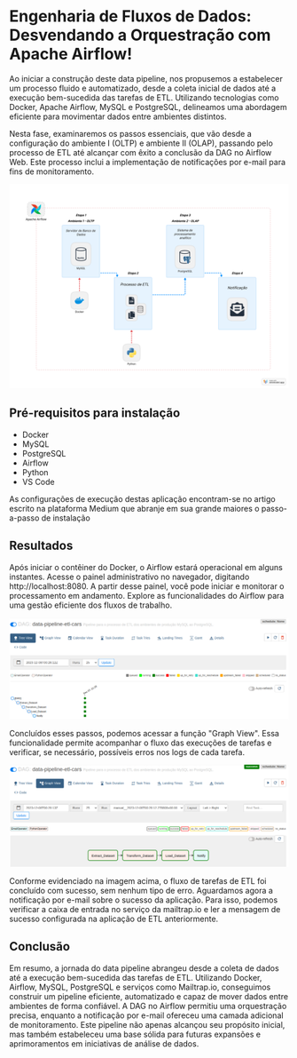 # Engenharia de Fluxos de Dados: Desvendando a Orquestração com Apache Airflow!

Ao iniciar a construção deste data pipeline, nos propusemos a estabelecer um processo fluido e automatizado, desde a coleta inicial de dados até a execução bem-sucedida das tarefas de ETL. Utilizando tecnologias como Docker, Apache Airflow, MySQL e PostgreSQL, delineamos uma abordagem eficiente para movimentar dados entre ambientes distintos.

Nesta fase, examinaremos os passos essenciais, que vão desde a configuração do ambiente I (OLTP) e ambiente II (OLAP), passando pelo processo de ETL até alcançar com êxito a conclusão da DAG no Airflow Web. Este processo inclui a implementação de notificações por e-mail para fins de monitoramento.

![interface-airflow0web-dag](data/image/diagrama_data_pipeline.png)

## Pré-requisitos para instalação
- Docker
- MySQL
- PostgreSQL
- Airflow
- Python
- VS Code

As configurações de execução destas aplicação encontram-se no artigo escrito na plataforma Medium que abranje em sua grande maiores o passo-a-passo de instalação

## Resultados

Após iniciar o contêiner do Docker, o Airflow estará operacional em alguns instantes. Acesse o painel administrativo no navegador, digitando http://localhost:8080. A partir desse painel, você pode iniciar e monitorar o processamento em andamento. Explore as funcionalidades do Airflow para uma gestão eficiente dos fluxos de trabalho.

![interface-airflow0web-dag](data/image/dag_2.png)

Concluídos esses passos, podemos acessar a função "Graph View". Essa funcionalidade permite acompanhar o fluxo das execuções de tarefas e verificar, se necessário, possíveis erros nos logs de cada tarefa.

![interface-airflow0web-dag](data/image/dag_1.png)

Conforme evidenciado na imagem acima, o fluxo de tarefas de ETL foi concluído com sucesso, sem nenhum tipo de erro. Aguardamos agora a notificação por e-mail sobre o sucesso da aplicação. Para isso, podemos verificar a caixa de entrada no serviço da mailtrap.io e ler a mensagem de sucesso configurada na aplicação de ETL anteriormente.



## Conclusão

Em resumo, a jornada do data pipeline abrangeu desde a coleta de dados até a execução bem-sucedida das tarefas de ETL. Utilizando Docker, Airflow, MySQL, PostgreSQL e serviços como Mailtrap.io, conseguimos construir um pipeline eficiente, automatizado e capaz de mover dados entre ambientes de forma confiável. A DAG no Airflow permitiu uma orquestração precisa, enquanto a notificação por e-mail ofereceu uma camada adicional de monitoramento. Este pipeline não apenas alcançou seu propósito inicial, mas também estabeleceu uma base sólida para futuras expansões e aprimoramentos em iniciativas de análise de dados.













  
